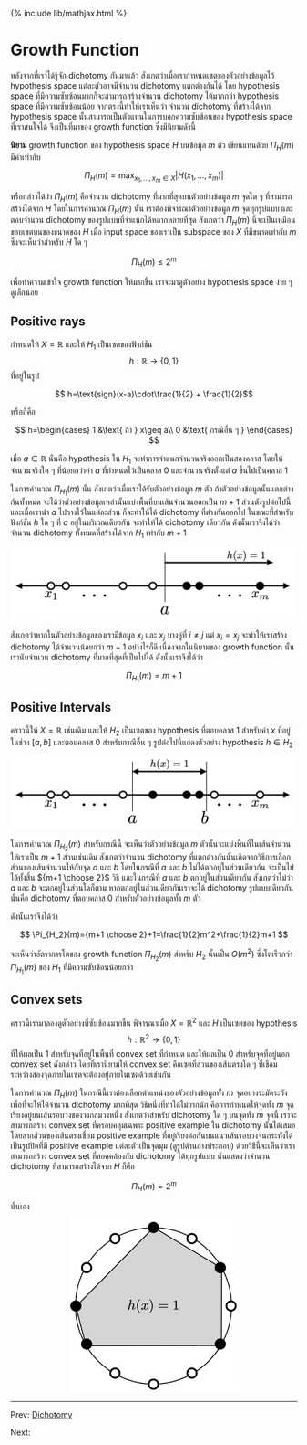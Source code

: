 {% include lib/mathjax.html %}
# Growth Function

หลังจากที่เราได้รู้จัก dichotomy กันมาแล้ว สังเกตว่าเมื่อเรากำหนดเซตของตัวอย่างข้อมูลไว้
hypothesis space แต่ละตัวอาจมีจำนวน dichotomy แตกต่างกันได้ โดย hypothesis space
ที่มีความซับซ้อนมากก็จะสามารถสร้างจำนวน dichotomy ได้มากกว่า hypothesis space ที่มีความซับซ้อนน้อย
จากตรงนี้ทำให้เราเห็นว่า จำนวน dichotomy ที่สร้างได้จาก hypothesis space นั้นสามารถเป็นตัวแทนในการบอกความซับซ้อนของ
hypothesis space ที่เราสนใจได้ จึงเป็นที่มาของ growth function ซึ่งมีนิยามดังนี้

**นิยาม** growth function ของ hypothesis space $H$ บนข้อมูล $m$ ตัว เขียนแทนด้วย
$\Pi_H(m)$ มีค่าเท่ากับ

$$
\Pi_H(m)=\max_{x_1,\dots,x_m\in X}|H(x_1,\dots,x_m)|
$$  

หรือกล่าวได้ว่า $\Pi_H(m)$ คือจำนวน dichotomy ที่มากที่สุดบนตัวอย่างข้อมูล $m$ จุดใด ๆ
ที่สามารถสร้างได้จาก $H$ โดยในการคำนวณ $\Pi_H(m)$ นั้น เราต้องพิจารณาตัวอย่างข้อมูล $m$ จุดทุกรูปแบบ
และตอบจำนวน dichotomy ของรูปแบบที่จำแนกได้หลากหลายที่สุด สังเกตว่า $\Pi_H(m)$ นี้จะเป็นเหมือนขอบเขตบนของขนาดของ $H$
เมื่อ input space ของเราเป็น subspace ของ $X$ ที่มีขนาดเท่ากับ $m$ ซึ่งจะเห็นว่าสำหรับ $H$ ใด ๆ

$$
\Pi_H(m)\leq 2^m
$$

เพื่อทำความเข้าใจ growth function ให้มากขึ้น เราจะมาดูตัวอย่าง hypothesis space ง่าย ๆ ดูเล็กน้อย

## Positive rays
กำหนดให้ $X=\mathbb{R}$ และให้ $H_1$ เป็นเซตของฟังก์ชัน $$h:\mathbb{R}\to\{0,1\}$$ ที่อยู่ในรูป

$$ h=\text{sign}(x-a)\cdot\frac{1}{2} + \frac{1}{2}$$

หรือก็คือ

$$
h=\begin{cases}
1 &\text{ ถ้า } x\geq a\\
0 &\text{ กรณีอื่น ๆ }
\end{cases}
$$

เมื่อ $a\in\mathbb{R}$ นั่นคือ hypothesis ใน $H_1$ จะทำการจำแนกจำนวนจริงออกเป็นสองคลาส โดยให้จำนวนจริงใด ๆ ที่น้อยกว่าค่า $a$
ที่กำหนดไว้เป็นคลาส 0 และจำนวนจริงตั้งแต่ $a$ ขึ้นไปเป็นคลาส 1

ในการคำนวณ $\Pi_{H_1}(m)$ นั้น สังเกตว่าเมื่อเราได้รับตัวอย่างข้อมูล $m$ ตัว ถ้าตัวอย่างข้อมูลนั้นแตกต่างกันทั้งหมด
จะได้ว่าตัวอย่างข้อมูลเหล่านั้นแบ่งพื้นที่บนเส้นจำนวนออกเป็น $m+1$ ส่วนดังรูปต่อไปนี้ และเมื่อเรานำ $a$
ไปวางไว้ในแต่ละส่วน ก็จะทำให้ได้ dichotomy ที่ต่างกันออกไป ในขณะที่สำหรับฟังก์ชัน $h$ ใด ๆ ที่ $a$
อยู่ในบริเวณเดียวกัน จะทำให้ได้ dichotomy เดียวกัน ดังนั้นเราจึงได้ว่าจำนวน dichotomy ทั้งหมดที่สร้างได้จาก $H_1$
เท่ากับ $m+1$

<p align="center">
<img width="500" src="https://raw.githubusercontent.com/vacharapat/Computational-Learning-Theory/master/images/positiverays.png">
</p>

สังเกตว่าหากในตัวอย่างข้อมูลของเรามีข้อมูล $x_i$ และ $x_j$ บางคู่ที่ $i\neq j$ แต่ $x_i=x_j$
จะทำให้เราสร้าง dichotomy ได้จำนวนน้อยกว่า $m+1$ อย่างไรก็ดี เนื่องจากในนิยามของ growth function
นั้น เรานับจำนวน dichotomy ที่มากที่สุดที่เป็นไปได้ ดังนั้นเราจึงได้ว่า

$$
\Pi_{H_1}(m)=m+1
$$

## Positive Intervals
คราวนี้ให้ $X=\mathbb{R}$ เช่นเดิม และให้ $H_2$ เป็นเซตของ hypothesis ที่ตอบคลาส 1 สำหรับค่า $x$
ที่อยู่ในช่วง $[a,b]$ และตอบคลาส 0 สำหรับกรณีอื่น ๆ รูปต่อไปนี้แสดงตัวอย่าง hypothesis $h\in H_2$

<p align="center">
<img width="500" src="https://raw.githubusercontent.com/vacharapat/Computational-Learning-Theory/master/images/positiveinterval.png">
</p>

ในการคำนวณ $\Pi_{H_2}(m)$ สำหรับกรณีนี้ จะเห็นว่าตัวอย่างข้อมูล $m$ ตัวนั้นจะแบ่งพื้นที่ในเส้นจำนวนให้เราเป็น $m+1$ ส่วนเช่นเดิม
สังเกตว่าจำนวน dichotomy ที่แตกต่างกันนั้นเกิดจากวิธีการเลือกส่วนของเส้นจำนวนให้กับจุด $a$ และ $b$
โดยในกรณีที่ $a$ และ $b$ ไม่ได้ตกอยู่ในส่วนเดียวกัน จะเป็นไปได้ทั้งสิ้น ${m+1 \choose 2}$ วิธี
และในกรณีที่ $a$ และ $b$ ตกอยู่ในส่วนเดียวกัน สังเกตว่าไม่ว่า $a$ และ $b$ จะตกอยู่ในส่วนใดก็ตาม
หากตกอยู่ในส่วนเดียวกันเราจะได้ dichotomy รูปแบบเดียวกัน นั่นคือ dichotomy ที่ตอบคลาส 0 สำหรับตัวอย่างข้อมูลทั้ง $m$ ตัว

ดังนั้นเราจึงได้ว่า

$$
\Pi_{H_2}(m)={m+1 \choose 2}+1=\frac{1}{2}m^2+\frac{1}{2}m+1
$$

จะเห็นว่าอัตราการโตของ growth function $\Pi_{H_2}(m)$ สำหรับ $H_2$ นั้นเป็น $O(m^2)$ ซึ่งโตเร็วกว่า $\Pi_{H_1}(m)$ ของ $H_1$ ที่มีความซับซ้อนน้อยกว่า

## Convex sets
คราวนี้เรามาลองดูตัวอย่างที่ซับซ้อนมากขึ้น พิจารณาเมื่อ $X=\mathbb{R}^2$ และ $H$ เป็นเซตของ hypothesis $$h:\mathbb{R}^2\to\{0,1\}$$
ที่ให้ผลเป็น 1 สำหรับจุดที่อยู่ในพื้นที่ convex set ที่กำหนด และให้ผลเป็น 0 สำหรับจุดที่อยู่นอก convex set ดังกล่าว
โดยที่เรานิยามให้ convex set คือเซตที่ส่วนของเส้นตรงใด ๆ ที่เชื่อมระหว่างสองจุดภายในเซตจะต้องอยู่ภายในเซตด้วยเช่นกัน

ในการคำนวณ $\Pi_H(m)$ ในกรณีนี้เราต้องเลือกตำแหน่งของตัวอย่างข้อมูลทั้ง $m$ จุดอย่างระมัดระวัง
เพื่อที่จะให้ได้จำนวน dichotomy มากที่สุด วิธีหนึ่งที่ทำได้ไม่ยากนัก คือการกำหนดให้จุดทั้ง $m$ จุดเรียงอยู่บนเส้นรอบวงของวงกลมวงหนึ่ง
สังเกตว่าสำหรับ dichotomy ใด ๆ บนจุดทั้ง $m$ จุดนี้ เราจะสามารถสร้าง convex set ที่ครอบคลุมเฉพาะ
positive example ใน dichotomy นั้นได้เสมอโดยลากส่วนของเส้นตรงเชื่อม positive example ที่อยู่เรียงต่อกันบนแนวเส้นรอบวงจนกระทั่งได้เป็นรูปปิดที่มี positive example แต่ละตัวเป็นจุดมุม (ดูรูปด้านล่างประกอบ)
ด้วยวิธีนี้จะเห็นว่าเราสามารถสร้าง convex set ที่สอดคล้องกับ dichotomy ได้ทุกรูปแบบ นั่นแสดงว่าจำนวน dichotomy
ที่สามารถสร้างได้จาก $H$ ก็คือ

$$
\Pi_H(m)=2^m
$$

นั่นเอง

<p align="center">
<img width="300" src="https://raw.githubusercontent.com/vacharapat/Computational-Learning-Theory/master/images/convexset.png">
</p>

----
Prev: [Dichotomy](https://vacharapat.github.io/Computational-Learning-Theory/docs/vc1)

Next:
